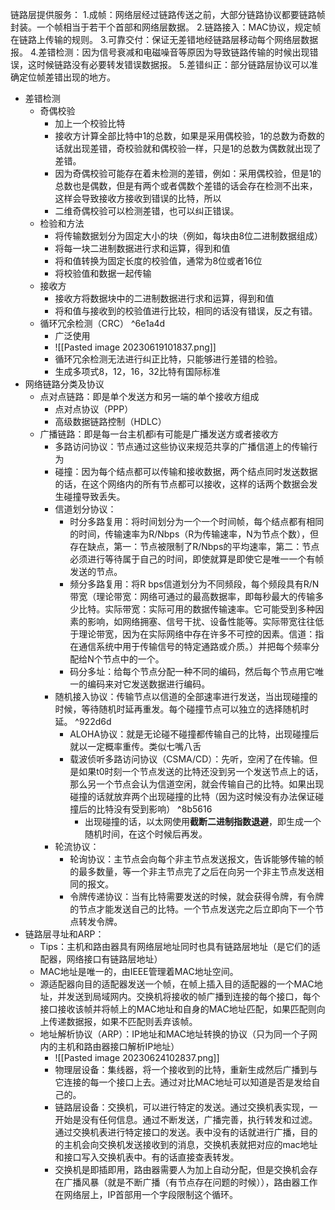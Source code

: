 链路层提供服务：
	1.成帧：网络层经过链路传送之前，大部分链路协议都要链路帧封装。一个帧相当于若干个首部和网络层数据。
	2.链路接入：MAC协议，规定帧在链路上传输的规则。
	3.可靠交付：保证无差错地经链路层移动每个网络层数据报。
	4.差错检测：因为信号衰减和电磁噪音等原因为导致链路传输的时候出现错误，这时候链路没有必要转发错误数据报。
	5.差错纠正：部分链路层协议可以准确定位帧差错出现的地方。
- 差错检测
	- 奇偶校验
		- 加上一个校验比特
		- 接收方计算全部比特中1的总数，如果是采用偶校验，1的总数为奇数的话就出现差错，奇校验就和偶校验一样，只是1的总数为偶数就出现了差错。
		- 因为奇偶校验可能存在着未检测的差错，例如：采用偶校验，但是1的总数也是偶数，但是有两个或者偶数个差错的话会存在检测不出来，这样会导致接收方接收到错误的比特，所以
		- 二维奇偶校验可以检测差错，也可以纠正错误。
	- 检验和方法
		- 将传输数据划分为固定大小的块（例如，每块由8位二进制数据组成）
		- 将每一块二进制数据进行求和运算，得到和值
		- 将和值转换为固定长度的校验值，通常为8位或者16位
		- 将校验值和数据一起传输
	 - 接收方
		- 接收方将数据块中的二进制数据进行求和运算，得到和值
		- 将和值与接收到的校验值进行比较，相同的话没有错误，反之有错。
	- 循环冗余检测（CRC） ^6e1a4d
		- 广泛使用
		- ![[Pasted image 20230619101837.png]]
		- 循环冗余检测无法进行纠正比特，只能够进行差错的检验。
		- 生成多项式8，12，16，32比特有国际标准
- 网络链路分类及协议
	- 点对点链路：即是单个发送方和另一端的单个接收方组成
		- 点对点协议（PPP）
		- 高级数据链路控制（HDLC）
	- 广播链路：即是每一台主机都i有可能是广播发送方或者接收方
		- 多路访问协议：节点通过这些协议来规范共享的广播信道上的传输行为
		- 碰撞：因为每个结点都可以传输和接收数据，两个结点同时发送数据的话，在这个网络内的所有节点都可以接收，这样的话两个数据会发生碰撞导致丢失。
		- 信道划分协议：
			- 时分多路复用：将时间划分为一个一个时间帧，每个结点都有相同的时间，传输速率为R/Nbps（R为传输速率，N为节点个数），但存在缺点，第一：节点被限制了R/Nbps的平均速率，第二：节点必须进行等待属于自己的时间，即使就算是即使它是唯一一个有帧发送的节点。
			- 频分多路复用：将R bps信道划分为不同频段，每个频段具有R/N带宽（理论带宽：网络可通过的最高数据率，即每秒最大的传输多少比特。实际带宽：实际可用的数据传输速率。它可能受到多种因素的影响，如网络拥塞、信号干扰、设备性能等。实际带宽往往低于理论带宽，因为在实际网络中存在许多不可控的因素。信道：指在通信系统中用于传输信号的特定通路或介质。）并把每个频率分配给N个节点中的一个。
			- 码分多址：给每个节点分配一种不同的编码，然后每个节点用它唯一的编码来对它发送数据进行编码。
		- 随机接入协议：传输节点以信道的全部速率进行发送，当出现碰撞的时候，等待随机时延再重发。每个碰撞节点可以独立的选择随机时延。 ^922d6d
			- ALOHA协议：就是无论碰不碰撞都传输自己的比特，出现碰撞后就以一定概率重传。类似七嘴八舌
			- 载波侦听多路访问协议（CSMA/CD）：先听，空闲了在传输。但是如果t0时刻一个节点发送的比特还没到另一个发送节点上的话，那么另一个节点会认为信道空闲，就会传输自己的比特。如果出现碰撞的话就放弃两个出现碰撞的比特（因为这时候没有办法保证碰撞后的比特没有受到影响） ^8b5616
				- 出现碰撞的话，以太网使用**截断二进制指数退避**，即生成一个随机时间，在这个时候后再发。
		- 轮流协议：
			- 轮询协议：主节点会向每个非主节点发送报文，告诉能够传输的帧的最多数量，等一个非主节点完了之后在向另一个非主节点发送相同的报文。
			- 令牌传递协议：当有比特需要发送的时候，就会获得令牌，有令牌的节点才能发送自己的比特。一个节点发送完之后立即向下一个节点转发令牌。
- 链路层寻址和ARP：
	- Tips：主机和路由器具有网络层地址同时也具有链路层地址（是它们的适配器，网络接口有链路层地址）
	- MAC地址是唯一的，由IEEE管理着MAC地址空间。
	- 源适配器向目的适配器发送一个帧，在帧上插入目的适配器的一个MAC地址，并发送到局域网内。交换机将接收的帧广播到连接的每个接口，每个接口接收该帧并将帧上的MAC地址和自身的MAC地址匹配，如果匹配则向上传递数据报，如果不匹配则丢弃该帧。
	- 地址解析协议（ARP）：IP地址和MAC地址转换的协议（只为同一个子网内的主机和路由器接口解析IP地址）
		- ![[Pasted image 20230624102837.png]]
		- 物理层设备：集线器，将一个接收到的比特，重新生成然后广播到与它连接的每一个接口上去。通过对比MAC地址可以知道是否是发给自己的。
		- 链路层设备：交换机，可以进行特定的发送。通过交换机表实现，一开始是没有任何信息。通过不断发送，广播完善，执行转发和过滤。通过交换机表进行特定接口的发送。表中没有的话就进行广播，目的的主机会向交换机发送接收到的消息，交换机表就把对应的mac地址和接口写入交换机表中。有的话直接查表转发。
		- 交换机是即插即用，路由器需要人为加上自动分配，但是交换机会存在广播风暴（就是不断广播（有节点存在问题的时候）），路由器工作在网络层上，IP首部用一个字段限制这个循环。